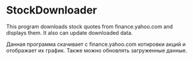# StockDownloader
This program downloads stock quotes from finance.yahoo.com and displays them. It also can update downloaded data.

Данная программа скачивает с finance.yahoo.com котировки акций и отображает их график. Также можно обновлять загруженные данные.





